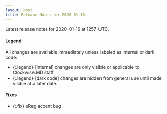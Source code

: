 ```yaml
---
layout: post
title: Release Notes for 2020-01-16
---
```


Latest release notes for 2020-01-16 at 1257-UTC.

<div class='legend' markdown='1'>

#### Legend

All changes are available immediately unless labeled as internal or dark code:

- {:.legend} [internal] changes are only visible or applicable to Clockwise.MD staff.
- {:.legend} [dark code] changes are hidden from general use until made visible at a later date.

</div>


<div class='fixes' markdown='1'>

#### Fixes

- {:.fix} eReg accent bug

</div>
